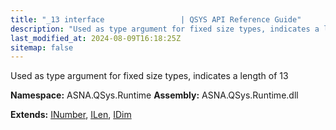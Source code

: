 ```yaml
---
title: "_13 interface                 | QSYS API Reference Guide"
description: "Used as type argument for fixed size types, indicates a length of 13  "
last_modified_at: 2024-08-09T16:18:25Z
sitemap: false
---
```


Used as type argument for fixed size types, indicates a length of 13 

**Namespace:** ASNA.QSys.Runtime
**Assembly:** ASNA.QSys.Runtime.dll

**Extends:** [INumber](/reference/runtime/qsys-runtime/i-number.html), [ILen](/reference/runtime/qsys-runtime/i-len.html), [IDim](/reference/runtime/qsys-runtime/i-dim.html)
<br>
<br>
